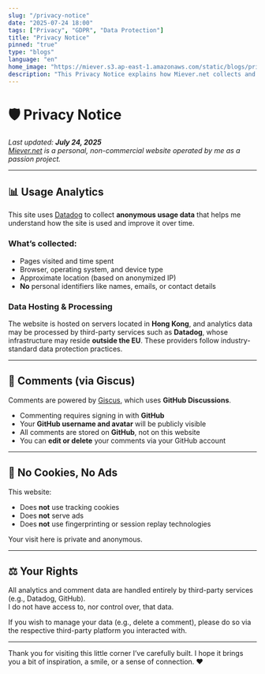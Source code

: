 ```yaml
---
slug: "/privacy-notice"
date: "2025-07-24 18:00"
tags: ["Privacy", "GDPR", "Data Protection"]
title: "Privacy Notice"
pinned: "true"
type: "blogs"
language: "en"
home_image: "https://miever.s3.ap-east-1.amazonaws.com/static/blogs/privacy.webp"
description: "This Privacy Notice explains how Miever.net collects and handles user data, in compliance with international data protection standards."
---
```


# 🛡️ Privacy Notice

_Last updated: **July 24, 2025**_  
_[Miever.net](https://miever.net/) is a personal, non-commercial website operated by me as a passion project._

---

## 📊 Usage Analytics

This site uses [Datadog](https://www.datadoghq.com/) to collect **anonymous usage data** that helps me understand how the site is used and improve it over time.

### What’s collected:
- Pages visited and time spent  
- Browser, operating system, and device type  
- Approximate location (based on anonymized IP)  
- **No** personal identifiers like names, emails, or contact details

### Data Hosting & Processing

The website is hosted on servers located in **Hong Kong**, and analytics data may be processed by third-party services such as **Datadog**, whose infrastructure may reside **outside the EU**. These providers follow industry-standard data protection practices.

---

## 💬 Comments (via Giscus)

Comments are powered by [Giscus](https://giscus.app), which uses **GitHub Discussions**.

- Commenting requires signing in with **GitHub**
- Your **GitHub username and avatar** will be publicly visible
- All comments are stored on **GitHub**, not on this website
- You can **edit or delete** your comments via your GitHub account

---

## 🍪 No Cookies, No Ads

This website:

- Does **not** use tracking cookies  
- Does **not** serve ads  
- Does **not** use fingerprinting or session replay technologies

Your visit here is private and anonymous.

---

## ⚖️ Your Rights

All analytics and comment data are handled entirely by third-party services (e.g., Datadog, GitHub).  
I do not have access to, nor control over, that data.

If you wish to manage your data (e.g., delete a comment), please do so via the respective third-party platform you interacted with.

---

Thank you for visiting this little corner I’ve carefully built. I hope it brings you a bit of inspiration, a smile, or a sense of connection. ❤️